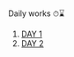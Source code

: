 
Daily works ⏱⌛

1.  [DAY 1](https://github.com/BHAGYASREE200/DOCUMENTATION-OF-ALWAYS-BE-ALERT/blob/main/classworkday1.md)           
2.  [DAY 2](https://github.com/BHAGYASREE200/DOCUMENTATION-OF-ALWAYS-BE-ALERT/blob/main/classworkday2.md)
